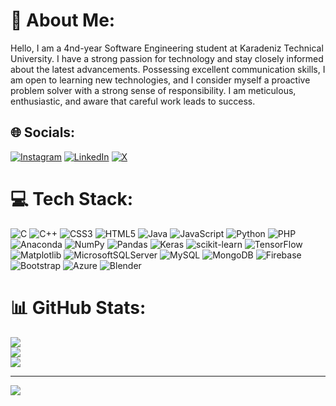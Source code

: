 # 💫 About Me:
Hello, I am a 4nd-year Software Engineering student at Karadeniz Technical University. I have a strong passion for technology and stay closely informed about the latest advancements. Possessing excellent communication skills, I am open to learning new technologies, and I consider myself a proactive problem solver with a strong sense of responsibility. I am meticulous, enthusiastic, and aware that careful work leads to success.


## 🌐 Socials:
[![Instagram](https://img.shields.io/badge/Instagram-%23E4405F.svg?logo=Instagram&logoColor=white)](https://instagram.com/alialtunoglu10) [![LinkedIn](https://img.shields.io/badge/LinkedIn-%230077B5.svg?logo=linkedin&logoColor=white)](https://linkedin.com/in/ali-altuno%C4%9Flu-a21bb7247) [![X](https://img.shields.io/badge/X-black.svg?logo=X&logoColor=white)](https://x.com/alialtunoglu52) 

# 💻 Tech Stack:
![C](https://img.shields.io/badge/c-%2300599C.svg?style=for-the-badge&logo=c&logoColor=white) ![C++](https://img.shields.io/badge/c++-%2300599C.svg?style=for-the-badge&logo=c%2B%2B&logoColor=white) ![CSS3](https://img.shields.io/badge/css3-%231572B6.svg?style=for-the-badge&logo=css3&logoColor=white) ![HTML5](https://img.shields.io/badge/html5-%23E34F26.svg?style=for-the-badge&logo=html5&logoColor=white) ![Java](https://img.shields.io/badge/java-%23ED8B00.svg?style=for-the-badge&logo=openjdk&logoColor=white) ![JavaScript](https://img.shields.io/badge/javascript-%23323330.svg?style=for-the-badge&logo=javascript&logoColor=%23F7DF1E) ![Python](https://img.shields.io/badge/python-3670A0?style=for-the-badge&logo=python&logoColor=ffdd54) ![PHP](https://img.shields.io/badge/php-%23777BB4.svg?style=for-the-badge&logo=php&logoColor=white) ![Anaconda](https://img.shields.io/badge/Anaconda-%2344A833.svg?style=for-the-badge&logo=anaconda&logoColor=white) ![NumPy](https://img.shields.io/badge/numpy-%23013243.svg?style=for-the-badge&logo=numpy&logoColor=white) ![Pandas](https://img.shields.io/badge/pandas-%23150458.svg?style=for-the-badge&logo=pandas&logoColor=white) ![Keras](https://img.shields.io/badge/Keras-%23D00000.svg?style=for-the-badge&logo=Keras&logoColor=white) ![scikit-learn](https://img.shields.io/badge/scikit--learn-%23F7931E.svg?style=for-the-badge&logo=scikit-learn&logoColor=white) ![TensorFlow](https://img.shields.io/badge/TensorFlow-%23FF6F00.svg?style=for-the-badge&logo=TensorFlow&logoColor=white) ![Matplotlib](https://img.shields.io/badge/Matplotlib-%23ffffff.svg?style=for-the-badge&logo=Matplotlib&logoColor=black) ![MicrosoftSQLServer](https://img.shields.io/badge/Microsoft%20SQL%20Server-CC2927?style=for-the-badge&logo=microsoft%20sql%20server&logoColor=white) ![MySQL](https://img.shields.io/badge/mysql-%2300000f.svg?style=for-the-badge&logo=mysql&logoColor=white) ![MongoDB](https://img.shields.io/badge/MongoDB-%234ea94b.svg?style=for-the-badge&logo=mongodb&logoColor=white) ![Firebase](https://img.shields.io/badge/Firebase-039BE5?style=for-the-badge&logo=Firebase&logoColor=white) ![Bootstrap](https://img.shields.io/badge/bootstrap-%238511FA.svg?style=for-the-badge&logo=bootstrap&logoColor=white) ![Azure](https://img.shields.io/badge/azure-%230072C6.svg?style=for-the-badge&logo=microsoftazure&logoColor=white) ![Blender](https://img.shields.io/badge/blender-%23F5792A.svg?style=for-the-badge&logo=blender&logoColor=white)
# 📊 GitHub Stats:
![](https://github-readme-stats.vercel.app/api?username=alialtunoglu&theme=radical&hide_border=false&include_all_commits=false&count_private=true)<br/>
![](https://github-readme-streak-stats.herokuapp.com/?user=alialtunoglu&theme=radical&hide_border=false)<br/>
![](https://github-readme-stats.vercel.app/api/top-langs/?username=alialtunoglu&theme=radical&hide_border=false&include_all_commits=false&count_private=true&layout=compact)

---
[![](https://visitcount.itsvg.in/api?id=alialtunoglu&icon=0&color=0)](https://visitcount.itsvg.in)

<!-- Proudly created with GPRM ( https://gprm.itsvg.in ) -->

